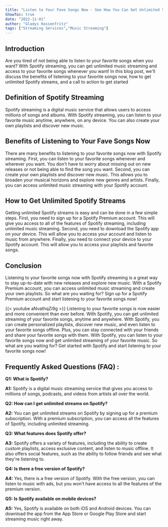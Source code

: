 ```yaml
---
title: "Listen to Your Fave Songs Now - See How You Can Get Unlimited Spotify Streams!"
ShowToc: true 
date: "2022-11-01"
author: "Gladys Hassenfritz" 
tags: ["Streaming Services","Music Streaming"]
---
```

## Introduction

Are you tired of not being able to listen to your favorite songs when you want? With Spotify streaming, you can get unlimited music streaming and access to your favorite songs whenever you want! In this blog post, we'll discuss the benefits of listening to your favorite songs now, how to get unlimited Spotify streams, and a call to action to get started 

## Definition of Spotify Streaming

Spotify streaming is a digital music service that allows users to access millions of songs and albums. With Spotify streaming, you can listen to your favorite music anytime, anywhere, on any device. You can also create your own playlists and discover new music. 

## Benefits of Listening to Your Fave Songs Now

There are many benefits to listening to your favorite songs now with Spotify streaming. First, you can listen to your favorite songs whenever and wherever you want. You don't have to worry about missing out on new releases or not being able to find the song you want. Second, you can create your own playlists and discover new music. This allows you to broaden your musical horizons and explore new genres and artists. Finally, you can access unlimited music streaming with your Spotify account. 

## How to Get Unlimited Spotify Streams

Getting unlimited Spotify streams is easy and can be done in a few simple steps. First, you need to sign up for a Spotify Premium account. This will give you access to all of the features of Spotify streaming, including unlimited music streaming. Second, you need to download the Spotify app on your device. This will allow you to access your account and listen to music from anywhere. Finally, you need to connect your device to your Spotify account. This will allow you to access your playlists and favorite songs. 

## Conclusion

Listening to your favorite songs now with Spotify streaming is a great way to stay up-to-date with new releases and explore new music. With a Spotify Premium account, you can access unlimited music streaming and create your own playlists. So what are you waiting for? Sign up for a Spotify Premium account and start listening to your favorite songs now!

{{< youtube aNvathqZi9g >}} 
Listening to your favorite songs is now easier and more convenient than ever before. With Spotify, you can get unlimited streaming of your favorite songs, anytime and anywhere. With Spotify, you can create personalized playlists, discover new music, and even listen to your favorite songs offline. Plus, you can stay connected with your friends and share your favorite songs with them. With Spotify, you can listen to your favorite songs now and get unlimited streaming of your favorite music. So what are you waiting for? Get started with Spotify and start listening to your favorite songs now!

## Frequently Asked Questions (FAQ) :
**Q1: What is Spotify?**

**A1:** Spotify is a digital music streaming service that gives you access to millions of songs, podcasts, and videos from artists all over the world.

**Q2: How can I get unlimited streams on Spotify?**

**A2:** You can get unlimited streams on Spotify by signing up for a premium subscription. With a premium subscription, you can access all the features of Spotify, including unlimited streaming.

**Q3: What features does Spotify offer?**

**A3:** Spotify offers a variety of features, including the ability to create custom playlists, access exclusive content, and listen to music offline. It also offers social features, such as the ability to follow friends and see what they're listening to.

**Q4: Is there a free version of Spotify?**

**A4:** Yes, there is a free version of Spotify. With the free version, you can listen to music with ads, but you won't have access to all the features of the premium version.

**Q5: Is Spotify available on mobile devices?**

**A5:** Yes, Spotify is available on both iOS and Android devices. You can download the app from the App Store or Google Play Store and start streaming music right away.



